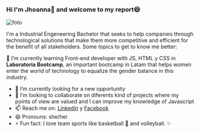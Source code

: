 ### Hi I'm Jhoanna👋 and welcome to my report😄

![foto](https://user-images.githubusercontent.com/113317909/217966733-dc7e4a29-ea1c-43e8-8455-2f808ecddfdb.PNG)

I'm a Industrial Engeneering Bachelor that seeks to help companies through technological solutions that make them more competitive and efficient for the benefit of all stakeholders.
Some topics to get to know me better:

🌱 I’m currently learning Front-end developer with JS, HTML y CSS in **Laboratoria Bootcamp**, an important bootcamp in Latam that helps women enter the world of technology     to equalize the gender balance in this industry.
- 🔭 I’m currently looking for a new opportunity 
- 👯 I’m looking to collaborate on diferents kind of projects where my points of view are valued and I can improve my knowledge of Javascript
- 📫 Reach me on:  [Linkedin](https://www.linkedin.com/in/jhoannarosamerad%C3%A1vila/) y [Facebook](https://web.facebook.com/jhoannarosa.meradavila)
- 😄 Pronouns: she/her
- ⚡ Fun fact: I love team sports like basketball 🏀 and volleyball.
✨


<!--
aquí puedeo escribir mi borrador

![github](https://www.flaticon.es/icono-gratis/github_733553]

-->

